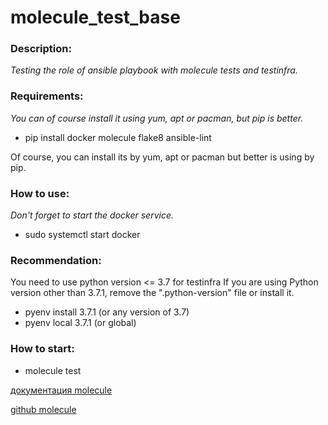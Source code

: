 # molecule_test_base
### Description: 
*Testing the role of ansible playbook with molecule tests and testinfra.*

### Requirements:
*You can of course install it using yum, apt or pacman, but pip is better.*
- pip install docker molecule flake8 ansible-lint

Of course, you can install its by yum, apt or pacman but better is using by pip.

### How to use:
*Don't forget to start the docker service.*
- sudo systemctl start docker

### Recommendation:
You need to use python version <= 3.7 for testinfra
If you are using Python version other than 3.7.1, remove the ".python-version" file or install it.

- pyenv install 3.7.1 (or any version of 3.7)
- pyenv local 3.7.1 (or global)

### How to start:
- molecule test

[документация molecule](https://molecule.readthedocs.io/en/latest/getting-started.html) 

[github molecule](https://github.com/ansible-community/molecule)
